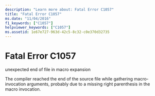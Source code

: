 ```yaml
---
description: "Learn more about: Fatal Error C1057"
title: "Fatal Error C1057"
ms.date: "11/04/2016"
f1_keywords: ["C1057"]
helpviewer_keywords: ["C1057"]
ms.assetid: 1e67e727-963d-42c5-8c32-c0e370d32735
---
```

# Fatal Error C1057

unexpected end of file in macro expansion

The compiler reached the end of the source file while gathering macro-invocation arguments, probably due to a missing right parenthesis in the macro invocation.

